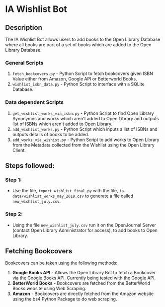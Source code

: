 # IA Wishlist Bot

## Description

The IA Wishlist Bot allows users to add books to the Open Library Database where all books are part of a set of books which are added to the Open Library Database.

### General Scripts

1. `fetch_bookcovers.py` - Python Script to fetch bookcovers given ISBN Value either from Amazon, Google API or Betterworld Books.
2. `wishlist_isbn_data.py` - Python Script to interface with a SQLite Database.

### Data dependent Scripts

1. `get_wishlist_works_via_isbn.py` - Python Script to find Open Library Synonymns and works which aren't added to Open Library and outputs list of ISBNs which aren't added to Open Library.
2. `add_wishlist_works.py` - Python Script which inputs a list of ISBNs and outputs details of books to be added.
3. `add_works_via_wishist.py` - Python Script to add works to Open Library from the Metadata collected from the Wishlist using the Open Library Client.   

## Steps followed:

### Step 1: 
* Use the file, `import_wishlist_final.py` with the file, `ia-data/wishlist_works_may_2018.csv` to generate a file called `new_wishlist_july.csv`.

### Step 2: 
* Using the file `new_wishlist_july.csv` run it on the OpenJournal Server (contact Open Library Administrator for access), to add books to Open Library.

## Fetching Bookcovers
Bookcovers can be taken using the following methods: 
1. **Google Books API** - Allows the Open Library Bot to fetch a Bookcover via the Google Books API. Currently being tested with the Google API.
2. **BetterWorld Books** - Bookcovers are fetched from the BetterWorld Books website using Web Scraping.
3. **Amazon** - Bookcovers are directly fetched from the Amazon website using the bs4 Python Package to do web scraping.